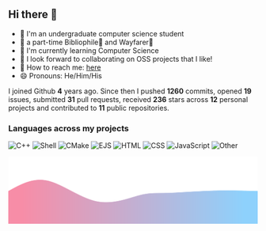 ## Hi there 👋

- 📖 I'm an undergraduate computer science student
- 🔭 a part-time Bibliophile📕 and Wayfarer🚶
- 🌱 I'm currently learning Computer Science
- 👯 I look forward to collaborating on OSS projects that I like!
- 📧 How to reach me: [here](mailto:qyxtim02@gmail.com)
- 😄 Pronouns: He/Him/His

I joined Github **4** years ago. Since then I pushed **1260** commits, opened **19** issues, submitted **31** pull requests, received **236** stars across **12** personal projects and contributed to **11** public repositories.

### Languages across my projects

![C++](https://img.shields.io/static/v1?style=flat-square&label=%E2%A0%80&color=555&labelColor=%23f34b7d&message=C%2B%2B%EF%B8%B191.9%25)
![Shell](https://img.shields.io/static/v1?style=flat-square&label=%E2%A0%80&color=555&labelColor=%2389e051&message=Shell%EF%B8%B10.9%25)
![CMake](https://img.shields.io/static/v1?style=flat-square&label=%E2%A0%80&color=555&labelColor=%23DA3434&message=CMake%EF%B8%B10.9%25)
![EJS](https://img.shields.io/static/v1?style=flat-square&label=%E2%A0%80&color=555&labelColor=%23a91e50&message=EJS%EF%B8%B10.8%25)
![HTML](https://img.shields.io/static/v1?style=flat-square&label=%E2%A0%80&color=555&labelColor=%23e34c26&message=HTML%EF%B8%B10.8%25)
![CSS](https://img.shields.io/static/v1?style=flat-square&label=%E2%A0%80&color=555&labelColor=%23563d7c&message=CSS%EF%B8%B10.7%25)
![JavaScript](https://img.shields.io/static/v1?style=flat-square&label=%E2%A0%80&color=555&labelColor=%23f1e05a&message=JavaScript%EF%B8%B10.7%25)
![Other](https://img.shields.io/static/v1?style=flat-square&label=%E2%A0%80&color=555&labelColor=%23ededed&message=Other%EF%B8%B12.8%25)

![yuxqiu](./assets/bottom.svg)